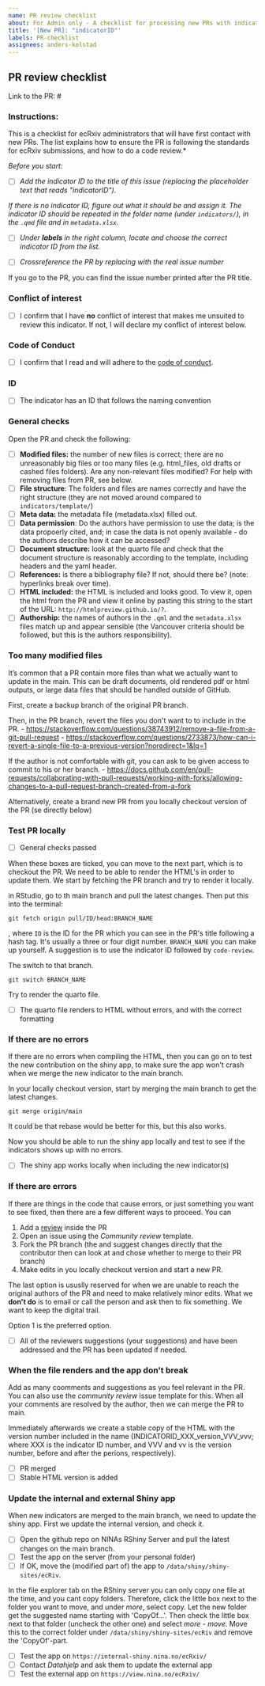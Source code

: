 ```yaml
---
name: PR review checklist
about: For Admin only - A checklist for processing new PRs with indicator documentation
title: '[New PR]: "indicatorID"'
labels: PR-checklist
assignees: anders-kolstad
---
```


## PR review checklist

Link to the PR: #<issue number>

### Instructions:

This is a checklist for ecRxiv administrators that will have first contact with new PRs. The list explains how to ensure the PR is following the standards for ecRxiv submissions, and how to do a code review.*

*Before you start:*

-   [ ] *Add the indicator ID to the title of this issue (replacing the placeholder text that reads "indicatorID").* 

*If there is no indicator ID, figure out what it should be and assign it. The indicator ID should be repeated in the folder name (under `indicators/`), in the `.qmd` file and in `metadata.xlsx`.* 

-   [ ] *Under **labels** in the right column, locate and choose the correct indicator ID from the list.*

-   [ ] *Crossreference the PR by replacing <issue number> with the real issue number*

If you go to the PR, you can find the issue number printed after the PR title.




### Conflict of interest

-   [ ] I confirm that I have **no** conflict of interest that makes me unsuited to review this indicator. If not, I will declare my conflict of interest below.

### Code of Conduct

-   [ ] I confirm that I read and will adhere to the [code of conduct](https://github.com/NINAnor/ecRxiv/blob/main/docs/code_of_conduct.md).

### ID

-   [ ] The indicator has an ID that follows the naming convention

### General checks

Open the PR and check the following:

-   [ ] **Modified files:** the number of new files is correct; there are no unreasonably big files or too many files (e.g. html_files, old drafts or cashed files folders). Are any non-relevant files modified? For help with removing files from PR, see below.
-   [ ] **File structure**: The folders and files are names correctly and have the right structure (they are not moved around compared to `indicators/template/`)
-   [ ] **Meta data:** the metadata file (metadata.xlsx) filled out.
-   [ ] **Data permission**: Do the authors have permission to use the data; is the data propoerly cited, and; in case the data is not openly available - do the authors describe how it can be accessed?
-   [ ] **Document structure:** look at the quarto file and check that the document structure is reasonably according to the template, including headers and the yaml header.
-   [ ] **References:** is there a bibliography file? If not, should there be? (note: hyperlinks break over time).
-   [ ] **HTML included:** the HTML is included and looks good. To view it, open the html from the PR and view it online by pasting this string to the start of the URL: `http://htmlpreview.github.io/?`.
-   [ ] **Authorship:** the names of authors in the `.qml` and the ``metadata.xlsx`` files match up and appear sensible (the Vancouver criteria should be followed, but this is the authors responsibility).

### Too many modified files

It’s common that a PR contain more files than what we actually want to update in the main. This can be draft documents, old rendered pdf or html outputs, or large data files that should be handled outside of GitHub.

First, create a backup branch of the original PR branch.

Then, in the PR branch, revert the files you don't want to to include in the PR. - https://stackoverflow.com/questions/38743912/remove-a-file-from-a-git-pull-request - https://stackoverflow.com/questions/2733873/how-can-i-revert-a-single-file-to-a-previous-version?noredirect=1&lq=1

If the author is not comfortable with git, you can ask to be given access to commit to his or her branch. - https://docs.github.com/en/pull-requests/collaborating-with-pull-requests/working-with-forks/allowing-changes-to-a-pull-request-branch-created-from-a-fork

Alternatively, create a brand new PR from you locally checkout version of the PR (se directly below)

### Test PR locally

-   [ ] General checks passed

When these boxes are ticked, you can move to the next part, which is to checkout the PR. We need to be able to render the HTML's in order to update them. We start by fetching the PR branch and try to render it locally.

in RStudio, go to th main branch and pull the latest changes. Then put this into the terminal:

`git fetch origin pull/ID/head:BRANCH_NAME`

, where `ID` is the ID for the PR which you can see in the PR's title following a hash tag. It's usually a three or four digit number. `BRANCH_NAME` you can make up yourself. A suggestion is to use the indicator ID followed by `code-review`.

The switch to that branch.

`git switch BRANCH_NAME`

Try to render the quarto file.

-   [ ] The quarto file renders to HTML without errors, and with the correct formatting

### If there are no errors

If there are no errors when compiling the HTML, then you can go on to test the new contribution on the shiny app, to make sure the app won't crash when we merge the new indicator to the main branch.

In your locally checkout version, start by merging the main branch to get the latest changes.

`git merge origin/main`

It could be that rebase would be better for this, but this also works.

Now you should be able to run the shiny app locally and test to see if the indicators shows up with no errors.

-   [ ] The shiny app works locally when including the new indicator(s)

### If there are errors

If there are things in the code that cause errors, or just something you want to see fixed, then there are a few different ways to proceed. You can

1.  Add a [review](https://docs.github.com/en/pull-requests/collaborating-with-pull-requests/reviewing-changes-in-pull-requests/about-pull-request-reviews) inside the PR
2.  Open an issue using the *Community review* template.
3.  Fork the PR branch (the and suggest changes directly that the contributor then can look at and chose whether to merge to their PR branch)
4.  Make edits in you locally checkout version and start a new PR.

The last option is ususlly reserved for when we are unable to reach the original authors of the PR and need to make relatively minor edits. What we **don't do** is to email or call the person and ask then to fix something. We want to keep the digital trail.

Option 1 is the preferred option.

-   [ ] All of the reviewers suggestions (your suggestions) and have been addressed and the PR has been updated if needed.

### When the file renders and the app don't break

Add as many coomments and suggestions as you feel relevant in the PR. You can also use the *community review* issue template for this. When all your comments are resolved by the author, then we can merge the PR to main.

Immediately afterwards we create a stable copy of the HTML with the version number included in the name (INDICATORID_XXX_version_VVV_vvv; where XXX is the indicator ID number, and VVV and vv is the version number, before and after the perions, respectively).

-   [ ] PR merged
-   [ ] Stable HTML version is added

### Update the internal and external Shiny app

When new indicators are merged to the main branch, we need to update the shiny app. First we update the internal version, and check it.

-   [ ] Open the github repo on NINAs RShiny Server and pull the latest changes on the main branch.
-   [ ] Test the app on the server (from your personal folder)
-   [ ] If OK, move the (modified part of) the app to `/data/shiny/shiny-sites/ecRiv`.

In the file explorer tab on the RShiny server you can only copy one file at the time, and you cant copy folders. Therefore, click the little box next to the folder you want to move, and under *more*, select copy. Let the new folder get the suggested name starting with 'CopyOf...'. Then check the little box next to that folder (uncheck the other one) and select *more - move*. Move this to the correct folder under `/data/shiny/shiny-sites/ecRiv` and remove the 'CopyOf'-part.

-   [ ] Test the app on `https://internal-shiny.nina.no/ecRxiv/`
-   [ ] Contact *Datahjelp* and ask them to update the external app
-   [ ] Test the external app on `https://view.nina.no/ecRxiv/`